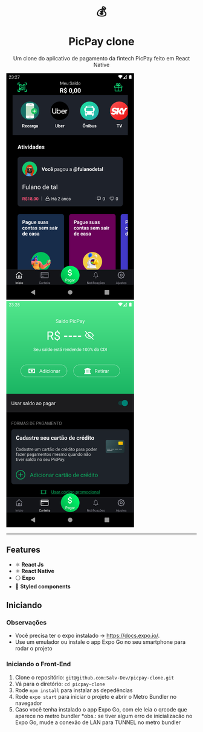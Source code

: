 <h1 align="center">
<br>
  💰
<br>
<br>
PicPay clone
</h1>

<p align="center">Um clone do aplicativo de pagamento da fintech PicPay feito em React Native</p>

[//]: # (Add your gifs/images here:)
<div>
  <img src="./Screenshot_01.png" alt="demo" height="600">
  <img src="./Screenshot_02.png" alt="demo" height="600">
</div>

<hr />

## Features
[//]: # (Add the features of your project here:)

- ⚛️ **React Js**
- ⚛️ **React Native**
- ⚪ **Expo**
- 💅 **Styled components**

## Iniciando

### Observações
- Você precisa ter o expo instalado -> https://docs.expo.io/.
- Use um emulador ou instale o app Expo Go no seu smartphone para rodar o projeto

### Iniciando o Front-End
1. Clone o repositório: `git@github.com:Salv-Dev/picpay-clone.git`
2. Vá para o diretório: `cd picpay-clone`
3. Rode `npm install` para instalar as depedências
4. Rode `expo start` para iniciar o projeto e abrir o Metro Bundler no navegador
5. Caso você tenha instalado o app Expo Go, com ele leia o qrcode que aparece no metro bundler
*obs.: se tiver algum erro de inicializacão no Expo Go, mude a conexão de LAN para TUNNEL no metro bundler


